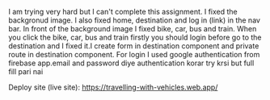 I am trying very hard but I can't complete this assignment. I fixed the backgronud image. I also fixed home, destination and log in (link) in the nav bar. In front of the background image I fixed bike, car, bus and train. When you click the bike, car, bus and train firstly you should login before go to the destination and I fixed it.I create form in destination component and private route in destination component. For login I used google authentication from firebase app.email and password diye authentication korar try krsi but full fill pari nai

Deploy site (live site):  https://travelling-with-vehicles.web.app/
